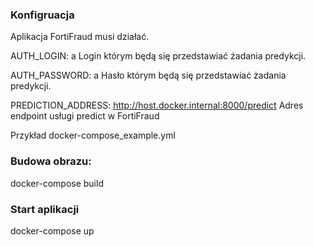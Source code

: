 ### Konfigruacja 
Aplikacja FortiFraud musi działać.

AUTH_LOGIN: a
Login którym będą się przedstawiać żadania predykcji.

AUTH_PASSWORD: a
Hasło którym będą się przedstawiać żadania predykcji.

PREDICTION_ADDRESS: http://host.docker.internal:8000/predict
Adres endpoint usługi predict w FortiFraud

Przykład docker-compose_example.yml

### Budowa obrazu:
docker-compose build
 
### Start aplikacji
docker-compose up 


